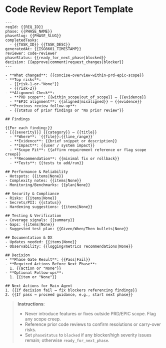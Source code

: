 # Code Review Report Template

```
---
reqId: {{REQ_ID}}
phase: {{PHASE_NAME}}
phaseSlug: {{PHASE_SLUG}}
completedTasks:
  - {{TASK_ID}} {{TASK_DESC}}
generatedAt: {{ISO8601_TIMESTAMP}}
reviewer: code-reviewer
phaseStatus: {{ready_for_next_phase|blocked}}
decision: {{approve|comment|request_changes|blocker}}
---

- **What changed**: {{concise-overview-within-prd-epic-scope}}
- **Top risks**:
  - {{risk-1-or-"None"}}
  - {{risk-2}}
- **Alignment Check**:
  - **PRD scope**: {{within_scope|out_of_scope}} — {{evidence}}
  - **EPIC alignment**: {{aligned|misaligned}} — {{evidence}}
- **Previous review follow-up**:
  - {{status of prior findings or "No prior review"}}

## Findings

{{For each finding:}}
- [{{severity}}] {{category}} — {{title}}
  - **Where**: `{{file}}:{{line_range}}`
  - **Evidence**: {{brief snippet or description}}
  - **Impact**: {{user / system impact}}
  - **Scope Fit**: {{affirm requirement reference or flag scope creep}}
  - **Recommendation**: {{minimal fix or rollback}}
  - **Tests**: {{tests to add/run}}

## Performance & Reliability
- Hotspots: {{items|None}}
- Complexity notes: {{items|None}}
- Monitoring/Benchmarks: {{plan|None}}

## Security & Compliance
- Risks: {{items|None}}
- Secrets/PII: {{status}}
- Hardening suggestions: {{items|None}}

## Testing & Verification
- Coverage signals: {{summary}}
- Gaps: {{items|None}}
- Suggested test plan: {{Given/When/Then bullets|None}}

## Documentation & DX
- Updates needed: {{items|None}}
- Observability: {{logging/metrics recommendations|None}}

## Decision
- **Phase Gate Result**: {{Pass|Fail}}
- **Required Actions Before Next Phase**:
  1. {{action or "None"}}
- **Optional Follow-ups**:
  1. {{item or "None"}}

## Next Actions for Main Agent
1. {{If decision fail → fix blockers referencing findings}}
2. {{If pass → proceed guidance, e.g., start next phase}}
```

> **Instructions**:
> - Never introduce features or fixes outside PRD/EPIC scope. Flag any scope creep.
> - Reference prior code reviews to confirm resolutions or carry-over risks.
> - Set `phaseStatus` to `blocked` if any blocker/high severity issues remain; otherwise `ready_for_next_phase`.
